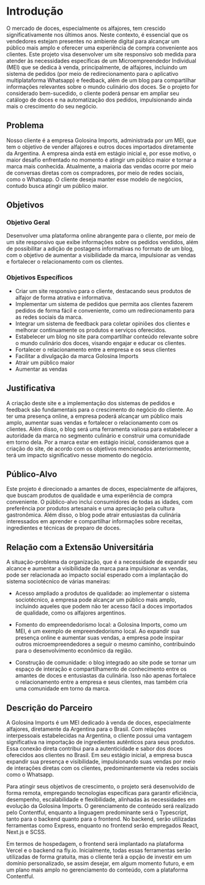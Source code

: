 # Introdução

O mercado de doces, especialmente os alfajores, tem crescido significativamente nos últimos anos. Neste contexto, é essencial que os vendedores estejam presentes no ambiente digital para alcançar um público mais amplo e oferecer uma experiência de compra conveniente aos clientes. Este projeto visa desenvolver um site responsivo sob medida para atender às necessidades específicas de um Microempreendedor Individual (MEI) que se dedica à venda, principalmente, de alfajores, incluindo um sistema de pedidos (por meio de redirecionamento para o  aplicativo multiplataforma Whatsapp) e feedback, além de um blog para compartilhar informações relevantes sobre o mundo culinário dos doces. Se o projeto for considerado bem-sucedido, o cliente poderá pensar em ampliar seu catálogo de doces e na automatização dos pedidos, impulsionando ainda mais o crescimento do seu negócio.

## Problema

Nosso cliente é a empresa Golosina Imports, administrada por um MEI, que tem o objetivo de vender alfajores e outros doces importados diretamente da Argentina. A empresa ainda está em estágio inicial e, por esse motivo, o maior desafio enfrentado no momento é atingir um público maior e tornar a marca mais conhecida. Atualmente, a maioria das vendas ocorre por meio de conversas diretas com os compradores, por meio de redes sociais, como o Whatsapp. O cliente deseja manter esse modelo de negócios, contudo busca atingir um público maior.

## Objetivos

### Objetivo Geral
Desenvolver uma plataforma online abrangente para o cliente, por meio de um site responsivo que exibe informações sobre os pedidos vendidos, além de possibilitar a adição de postagens informativas no formato de um blog, com o objetivo de aumentar a visibilidade da marca, impulsionar as vendas e fortalecer o relacionamento com os clientes.

### Objetivos Específicos

- Criar um site responsivo para o cliente, destacando seus produtos de alfajor de forma atrativa e informativa.
- Implementar um sistema de pedidos que permita aos clientes fazerem pedidos de forma fácil e conveniente, como um redirecionamento para as redes sociais da marca.
- Integrar um sistema de feedback para coletar opiniões dos clientes e melhorar continuamente os produtos e serviços oferecidos.
- Estabelecer um blog no site para compartilhar conteúdo relevante sobre o mundo culinário dos doces, visando engajar e educar os clientes.
- Fortalecer o relacionamento entre a empresa e os seus clientes
- Facilitar a divulgação da marca Golosina Imports
- Atrair um público maior
- Aumentar as vendas

## Justificativa

A criação deste site e a implementação dos sistemas de pedidos e feedback são fundamentais para o crescimento do negócio do cliente. Ao ter uma presença online, a empresa poderá alcançar um público mais amplo, aumentar suas vendas e fortalecer o relacionamento com os clientes. Além disso, o blog será uma ferramenta valiosa para estabelecer a autoridade da marca no segmento culinário e construir uma comunidade em torno dela. Por a marca estar em estágio inicial, consideramos que a criação do site, de acordo com os objetivos mencionados anteriormente, terá um impacto significativo nesse momento do negócio.

## Público-Alvo

Este projeto é direcionado a amantes de doces, especialmente de alfajores, que buscam produtos de qualidade e uma experiência de compra conveniente. O público-alvo inclui consumidores de todas as idades, com preferência por produtos artesanais e uma apreciação pela cultura gastronômica. Além disso, o blog pode atrair entusiastas da culinária interessados em aprender e compartilhar informações sobre receitas, ingredientes e técnicas de preparo de doces.


## Relação com a Extensão Universitária

A situação-problema da organização, que é a necessidade de expandir seu alcance e aumentar a visibilidade da marca para impulsionar as vendas, pode ser relacionada ao impacto social esperado com a implantação do sistema sociotécnico de várias maneiras:

- Acesso ampliado a produtos de qualidade: 
ao implementar o sistema sociotécnico, a empresa pode alcançar um público mais amplo, incluindo aqueles que podem não ter acesso fácil a doces importados de qualidade, como os alfajores argentinos.

- Fomento do empreendedorismo local: 
a Golosina Imports, como um MEI, é um exemplo de empreendedorismo local. Ao expandir sua presença online e aumentar suas vendas, a empresa pode inspirar outros microempreendedores a seguir o mesmo caminho, contribuindo para o desenvolvimento econômico da região.

- Construção de comunidade: 
o blog integrado ao site pode se tornar um espaço de interação e compartilhamento de conhecimento entre os amantes de doces e entusiastas da culinária. Isso não apenas fortalece o relacionamento entre a empresa e seus clientes, mas também cria uma comunidade em torno da marca.

## Descrição do Parceiro

A Golosina Imports é um MEI dedicado à venda de doces, especialmente alfajores, diretamente da Argentina para o Brasil. Com relações interpessoais estabelecidas na Argentina, o cliente possui uma vantagem significativa na importação de ingredientes autênticos para seus produtos. Essa conexão direta contribui para a autenticidade e sabor dos doces oferecidos aos clientes no Brasil. Em seu estágio inicial, a empresa busca expandir sua presença e visibilidade, impulsionando suas vendas por meio de interações diretas com os clientes, predominantemente via redes sociais como o Whatsapp.

Para atingir seus objetivos de crescimento, o projeto será desenvolvido de forma remota, empregando tecnologias específicas para garantir eficiência, desempenho, escalabilidade e flexibilidade, alinhadas às necessidades em evolução da Golosina Imports. O gerenciamento de conteúdo será realizado pelo Contentful, enquanto a linguagem predominante será o Typescript, tanto para o backend quanto para o frontend. No backend, serão utilizadas ferramentas como Express, enquanto no frontend serão empregados React, Next.js e SCSS.

Em termos de hospedagem, o frontend será implantado na plataforma Vercel e o backend na fly.io. Inicialmente, todas essas ferramentas serão utilizadas de forma gratuita, mas o cliente terá a opção de investir em um domínio personalizado, se assim desejar, em algum momento futuro, e em um plano mais amplo no gerenciamento do conteúdo, com a plataforma Contentful.
